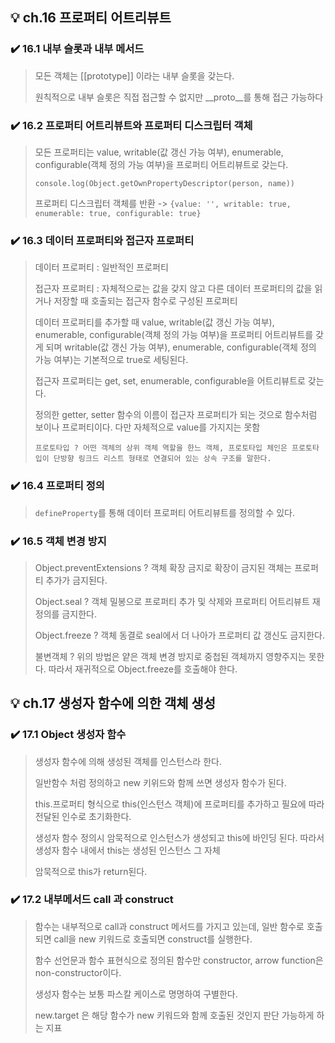 ## 💡 ch.16 프로퍼티 어트리뷰트

### ✔️ 16.1 내부 슬롯과 내부 메서드
> 모든 객체는 [[prototype]] 이라는 내부 슬롯을 갖는다.
> 
> 원칙적으로 내부 슬롯은 직접 접근할 수 없지만 \_\_proto\_\_를 통해 접근 가능하다
>

### ✔️ 16.2 프로퍼티 어트리뷰트와 프로퍼티 디스크립터 객체
> 모든 프로퍼티는 value, writable(값 갱신 가능 여부), enumerable, configurable(객체 정의 가능 여부)을 프로퍼티 어트리뷰트로 갖는다.
>
> ```console.log(Object.getOwnPropertyDescriptor(person, name))```
>
> 프로퍼티 디스크립터 객체를 반환 -> ```{value: '', writable: true, enumerable: true, configurable: true}```

### ✔️ 16.3 데이터 프로퍼티와 접근자 프로퍼티
> 데이터 프로퍼티 : 일반적인 프로퍼티
>
> 접근자 프로퍼티 : 자체적으로는 값을 갖지 않고 다른 데이터 프로퍼티의 값을 읽거나 저장할 때 호출되는 접근자 함수로 구성된 프로퍼티
>
> 데이터 프로퍼티를 추가할 때 value, writable(값 갱신 가능 여부), enumerable, configurable(객체 정의 가능 여부)을 프로퍼티 어트리뷰트를 갖게 되며 writable(값 갱신 가능 여부), enumerable, configurable(객체 정의 가능 여부)는 기본적으로 true로 세팅된다.
>
> 접근자 프로퍼티는 get, set, enumerable, configurable을 어트리뷰트로 갖는다.
> 
> 정의한 getter, setter 함수의 이름이 접근자 프로퍼티가 되는 것으로 함수처럼 보이나 프로퍼티이다. 다만 자체적으로 value를 가지지는 못함
>
> ```프로토타입 ? 어떤 객체의 상위 객체 역할을 한느 객체, 프로토타입 체인은 프로토타입이 단방향 링크드 리스트 형태로 연결되어 있는 상속 구조를 말한다.```

### ✔️ 16.4 프로퍼티 정의
> ```defineProperty```를 통해 데이터 프로퍼티 어트리뷰트를 정의할 수 있다.

### ✔️ 16.5 객체 변경 방지
> Object.preventExtensions ? 객체 확장 금지로 확장이 금지된 객체는 프로퍼티 추가가 금지된다.
>
> Object.seal ? 객체 밀봉으로 프로퍼티 추가 및 삭제와 프로퍼티 어트리뷰트 재정의를 금지한다.
>
> Object.freeze ? 객체 동결로 seal에서 더 나아가 프로퍼티 값 갱신도 금지한다.
>
> 불변객체 ? 위의 방법은 얕은 객체 변경 방지로 중첩된 객체까지 영향주지는 못한다. 따라서 재귀적으로 Object.freeze를 호출해야 한다.
>

## 💡 ch.17 생성자 함수에 의한 객체 생성
### ✔️ 17.1 Object 생성자 함수
> 생성자 함수에 의해 생성된 객체를 인스턴스라 한다.
>
>  일반함수 처럼 정의하고 new 키위드와 함께 쓰면 생성자 함수가 된다.
>
> this.프로퍼티 형식으로 this(인스턴스 객체)에 프로퍼티를 추가하고 필요에 따라 전달된 인수로 초기화한다.
>
> 생성자 함수 정의시 암묵적으로 인스턴스가 생성되고 this에 바인딩 된다. 따라서 생성자 함수 내에서 this는 생성된 인스턴스 그 자체
>
> 암묵적으로 this가 return된다.
>
### ✔️ 17.2 내부메서드 call 과 construct
> 함수는 내부적으로 call과 construct 메서드를 가지고 있는데, 일반 함수로 호출되면 call을 new 키워드로 호출되면 construct를 실행한다.
>
> 함수 선언문과 함수 표현식으로 정의된 함수만 constructor, arrow function은 non-constructor이다.
>
> 생성자 함수는 보통 파스칼 케이스로 명명하여 구별한다.
>
> new.target 은 해당 함수가 new 키워드와 함께 호출된 것인지 판단 가능하게 하는 지표
